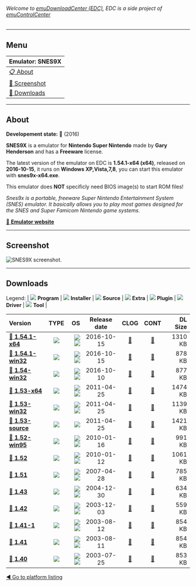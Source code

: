 ###### Welcome to [emuDownloadCenter (EDC)](https://github.com/PhoenixInteractiveNL/emuDownloadCenter/wiki/), EDC is a side project of [emuControlCenter](https://github.com/PhoenixInteractiveNL/emuControlCenter/wiki/)
***
## Menu
| **Emulator: SNES9X** |
|:---------|
| [:clipboard: About](#about) |
| [:sunrise: Screenshot](#screenshot) |
| [:floppy_disk: Downloads](#downloads) |
***
## About
**Developement state:** :large_blue_circle: (2016)

**SNES9X** is a emulator for **Nintendo Super Nintendo** made by **Gary Henderson** and has a **Freeware** license.

The latest version of the emulator on EDC is **1.54.1-x64 (x64)**, released on **2016-10-15**, it runs on **Windows XP,Vista,7,8**, you can start this emulator with **snes9x-x64.exe**.

This emulator does **NOT** specificly need BIOS image(s) to start ROM files!

_Snes9x is a portable, freeware Super Nintendo Entertainment System (SNES) emulator. It basically allows you to play most games designed for the SNES and Super Famicom Nintendo game systems._

[:link: **Emulator website**](http://www.snes9x.com)
***
## Screenshot
![](https://raw.githubusercontent.com/PhoenixInteractiveNL/emuDownloadCenter/master/hooks/snes9x/emulator_screen_01.jpg "SNES9X screenshot.")
***
## Downloads
Legend: | 
![](https://raw.githubusercontent.com/wiki/PhoenixInteractiveNL/emuDownloadCenter/images_misc/icon_program_24.png) **Program** | 
![](https://raw.githubusercontent.com/wiki/PhoenixInteractiveNL/emuDownloadCenter/images_misc/icon_installer_24.png) **Installer** | 
![](https://raw.githubusercontent.com/wiki/PhoenixInteractiveNL/emuDownloadCenter/images_misc/icon_source_code_24.png) **Source** | 
![](https://raw.githubusercontent.com/wiki/PhoenixInteractiveNL/emuDownloadCenter/images_misc/icon_extra_24.png) **Extra** | 
![](https://raw.githubusercontent.com/wiki/PhoenixInteractiveNL/emuDownloadCenter/images_misc/icon_plugin_24.png) **Plugin** | 
![](https://raw.githubusercontent.com/wiki/PhoenixInteractiveNL/emuDownloadCenter/images_misc/icon_driver_24.png) **Driver** | 
![](https://raw.githubusercontent.com/wiki/PhoenixInteractiveNL/emuDownloadCenter/images_misc/icon_tool_24.png) **Tool** | 
 
| Version | TYPE | OS | Release date | CLOG | CONT | DL Size |
|:--------|:----:|---:|:------------:|:----:|:----:|--------:|
| [:floppy_disk: **1.54.1-x64**](https://github.com/PhoenixInteractiveNL/edc-repo0001/raw/master/snes9x/1.54.1-x64.7z) | ![](https://raw.githubusercontent.com/wiki/PhoenixInteractiveNL/emuDownloadCenter/images_misc/icon_program_24.png) | ![](https://raw.githubusercontent.com/wiki/PhoenixInteractiveNL/emuDownloadCenter/images_misc/logo_windows_24.png)![](https://raw.githubusercontent.com/wiki/PhoenixInteractiveNL/emuDownloadCenter/images_misc/icon_64-bit_24.png) | 2016-10-15 | [:page_facing_up:](https://github.com/PhoenixInteractiveNL/edc-repo0001/blob/master/snes9x/1.54.1-x64_changelog.txt) | [:mag_right:](https://github.com/PhoenixInteractiveNL/edc-repo0001/blob/master/snes9x/1.54.1-x64_contents.txt) | 1310 KB |
| [:floppy_disk: **1.54.1-win32**](https://github.com/PhoenixInteractiveNL/edc-repo0001/raw/master/snes9x/1.54.1-win32.7z) | ![](https://raw.githubusercontent.com/wiki/PhoenixInteractiveNL/emuDownloadCenter/images_misc/icon_program_24.png) | ![](https://raw.githubusercontent.com/wiki/PhoenixInteractiveNL/emuDownloadCenter/images_misc/logo_windows_24.png)![](https://raw.githubusercontent.com/wiki/PhoenixInteractiveNL/emuDownloadCenter/images_misc/icon_32-bit_24.png) | 2016-10-15 | [:page_facing_up:](https://github.com/PhoenixInteractiveNL/edc-repo0001/blob/master/snes9x/1.54.1-win32_changelog.txt) | [:mag_right:](https://github.com/PhoenixInteractiveNL/edc-repo0001/blob/master/snes9x/1.54.1-win32_contents.txt) | 878 KB |
| [:floppy_disk: **1.54-win32**](https://github.com/PhoenixInteractiveNL/edc-repo0001/raw/master/snes9x/1.54-win32.7z) | ![](https://raw.githubusercontent.com/wiki/PhoenixInteractiveNL/emuDownloadCenter/images_misc/icon_program_24.png) | ![](https://raw.githubusercontent.com/wiki/PhoenixInteractiveNL/emuDownloadCenter/images_misc/logo_windows_24.png)![](https://raw.githubusercontent.com/wiki/PhoenixInteractiveNL/emuDownloadCenter/images_misc/icon_32-bit_24.png) | 2016-10-10 | [:page_facing_up:](https://github.com/PhoenixInteractiveNL/edc-repo0001/blob/master/snes9x/1.54-win32_changelog.txt) | [:mag_right:](https://github.com/PhoenixInteractiveNL/edc-repo0001/blob/master/snes9x/1.54-win32_contents.txt) | 877 KB |
| [:floppy_disk: **1.53-x64**](https://github.com/PhoenixInteractiveNL/edc-repo0001/raw/master/snes9x/1.53-x64.7z) | ![](https://raw.githubusercontent.com/wiki/PhoenixInteractiveNL/emuDownloadCenter/images_misc/icon_program_24.png) | ![](https://raw.githubusercontent.com/wiki/PhoenixInteractiveNL/emuDownloadCenter/images_misc/logo_windows_24.png)![](https://raw.githubusercontent.com/wiki/PhoenixInteractiveNL/emuDownloadCenter/images_misc/icon_64-bit_24.png) | 2011-04-25 | [:page_facing_up:](https://github.com/PhoenixInteractiveNL/edc-repo0001/blob/master/snes9x/1.53-x64_changelog.txt) | [:mag_right:](https://github.com/PhoenixInteractiveNL/edc-repo0001/blob/master/snes9x/1.53-x64_contents.txt) | 1474 KB |
| [:floppy_disk: **1.53-win32**](https://github.com/PhoenixInteractiveNL/edc-repo0001/raw/master/snes9x/1.53-win32.7z) | ![](https://raw.githubusercontent.com/wiki/PhoenixInteractiveNL/emuDownloadCenter/images_misc/icon_program_24.png) | ![](https://raw.githubusercontent.com/wiki/PhoenixInteractiveNL/emuDownloadCenter/images_misc/logo_windows_24.png)![](https://raw.githubusercontent.com/wiki/PhoenixInteractiveNL/emuDownloadCenter/images_misc/icon_32-bit_24.png) | 2011-04-25 | [:page_facing_up:](https://github.com/PhoenixInteractiveNL/edc-repo0001/blob/master/snes9x/1.53-win32_changelog.txt) | [:mag_right:](https://github.com/PhoenixInteractiveNL/edc-repo0001/blob/master/snes9x/1.53-win32_contents.txt) | 1139 KB |
| [:floppy_disk: **1.53-source**](https://github.com/PhoenixInteractiveNL/edc-repo0001/raw/master/snes9x/1.53-source.7z) | ![](https://raw.githubusercontent.com/wiki/PhoenixInteractiveNL/emuDownloadCenter/images_misc/icon_source_code_24.png) | ![](https://raw.githubusercontent.com/wiki/PhoenixInteractiveNL/emuDownloadCenter/images_misc/icon_32-bit_24.png) | 2011-04-25 | [:page_facing_up:](https://github.com/PhoenixInteractiveNL/edc-repo0001/blob/master/snes9x/1.53-source_changelog.txt) | [:mag_right:](https://github.com/PhoenixInteractiveNL/edc-repo0001/blob/master/snes9x/1.53-source_contents.txt) | 1421 KB |
| [:floppy_disk: **1.52-win95**](https://github.com/PhoenixInteractiveNL/edc-repo0001/raw/master/snes9x/1.52-win95.7z) | ![](https://raw.githubusercontent.com/wiki/PhoenixInteractiveNL/emuDownloadCenter/images_misc/icon_program_24.png) | ![](https://raw.githubusercontent.com/wiki/PhoenixInteractiveNL/emuDownloadCenter/images_misc/logo_windows_24.png)![](https://raw.githubusercontent.com/wiki/PhoenixInteractiveNL/emuDownloadCenter/images_misc/icon_32-bit_24.png) | 2010-01-16 | [:page_facing_up:](https://github.com/PhoenixInteractiveNL/edc-repo0001/blob/master/snes9x/1.52-win95_changelog.txt) | [:mag_right:](https://github.com/PhoenixInteractiveNL/edc-repo0001/blob/master/snes9x/1.52-win95_contents.txt) | 991 KB |
| [:floppy_disk: **1.52**](https://github.com/PhoenixInteractiveNL/edc-repo0001/raw/master/snes9x/1.52.7z) | ![](https://raw.githubusercontent.com/wiki/PhoenixInteractiveNL/emuDownloadCenter/images_misc/icon_program_24.png) | ![](https://raw.githubusercontent.com/wiki/PhoenixInteractiveNL/emuDownloadCenter/images_misc/logo_windows_24.png)![](https://raw.githubusercontent.com/wiki/PhoenixInteractiveNL/emuDownloadCenter/images_misc/icon_32-bit_24.png) | 2010-01-12 | [:page_facing_up:](https://github.com/PhoenixInteractiveNL/edc-repo0001/blob/master/snes9x/1.52_changelog.txt) | [:mag_right:](https://github.com/PhoenixInteractiveNL/edc-repo0001/blob/master/snes9x/1.52_contents.txt) | 1061 KB |
| [:floppy_disk: **1.51**](https://github.com/PhoenixInteractiveNL/edc-repo0001/raw/master/snes9x/1.51.7z) | ![](https://raw.githubusercontent.com/wiki/PhoenixInteractiveNL/emuDownloadCenter/images_misc/icon_program_24.png) | ![](https://raw.githubusercontent.com/wiki/PhoenixInteractiveNL/emuDownloadCenter/images_misc/logo_windows_24.png)![](https://raw.githubusercontent.com/wiki/PhoenixInteractiveNL/emuDownloadCenter/images_misc/icon_32-bit_24.png) | 2007-04-28 | [:page_facing_up:](https://github.com/PhoenixInteractiveNL/edc-repo0001/blob/master/snes9x/1.51_changelog.txt) | [:mag_right:](https://github.com/PhoenixInteractiveNL/edc-repo0001/blob/master/snes9x/1.51_contents.txt) | 785 KB |
| [:floppy_disk: **1.43**](https://github.com/PhoenixInteractiveNL/edc-repo0001/raw/master/snes9x/1.43.7z) | ![](https://raw.githubusercontent.com/wiki/PhoenixInteractiveNL/emuDownloadCenter/images_misc/icon_program_24.png) | ![](https://raw.githubusercontent.com/wiki/PhoenixInteractiveNL/emuDownloadCenter/images_misc/logo_windows_24.png)![](https://raw.githubusercontent.com/wiki/PhoenixInteractiveNL/emuDownloadCenter/images_misc/icon_32-bit_24.png) | 2004-12-30 | [:page_facing_up:](https://github.com/PhoenixInteractiveNL/edc-repo0001/blob/master/snes9x/1.43_changelog.txt) | [:mag_right:](https://github.com/PhoenixInteractiveNL/edc-repo0001/blob/master/snes9x/1.43_contents.txt) | 634 KB |
| [:floppy_disk: **1.42**](https://github.com/PhoenixInteractiveNL/edc-repo0001/raw/master/snes9x/1.42.7z) | ![](https://raw.githubusercontent.com/wiki/PhoenixInteractiveNL/emuDownloadCenter/images_misc/icon_program_24.png) | ![](https://raw.githubusercontent.com/wiki/PhoenixInteractiveNL/emuDownloadCenter/images_misc/logo_windows_24.png)![](https://raw.githubusercontent.com/wiki/PhoenixInteractiveNL/emuDownloadCenter/images_misc/icon_32-bit_24.png) | 2003-12-03 | [:page_facing_up:](https://github.com/PhoenixInteractiveNL/edc-repo0001/blob/master/snes9x/1.42_changelog.txt) | [:mag_right:](https://github.com/PhoenixInteractiveNL/edc-repo0001/blob/master/snes9x/1.42_contents.txt) | 559 KB |
| [:floppy_disk: **1.41-1**](https://github.com/PhoenixInteractiveNL/edc-repo0001/raw/master/snes9x/1.41-1.7z) | ![](https://raw.githubusercontent.com/wiki/PhoenixInteractiveNL/emuDownloadCenter/images_misc/icon_program_24.png) | ![](https://raw.githubusercontent.com/wiki/PhoenixInteractiveNL/emuDownloadCenter/images_misc/logo_windows_24.png)![](https://raw.githubusercontent.com/wiki/PhoenixInteractiveNL/emuDownloadCenter/images_misc/icon_32-bit_24.png) | 2003-08-12 | [:page_facing_up:](https://github.com/PhoenixInteractiveNL/edc-repo0001/blob/master/snes9x/1.41-1_changelog.txt) | [:mag_right:](https://github.com/PhoenixInteractiveNL/edc-repo0001/blob/master/snes9x/1.41-1_contents.txt) | 854 KB |
| [:floppy_disk: **1.41**](https://github.com/PhoenixInteractiveNL/edc-repo0001/raw/master/snes9x/1.41.7z) | ![](https://raw.githubusercontent.com/wiki/PhoenixInteractiveNL/emuDownloadCenter/images_misc/icon_program_24.png) | ![](https://raw.githubusercontent.com/wiki/PhoenixInteractiveNL/emuDownloadCenter/images_misc/logo_windows_24.png)![](https://raw.githubusercontent.com/wiki/PhoenixInteractiveNL/emuDownloadCenter/images_misc/icon_32-bit_24.png) | 2003-08-11 | [:page_facing_up:](https://github.com/PhoenixInteractiveNL/edc-repo0001/blob/master/snes9x/1.41_changelog.txt) | [:mag_right:](https://github.com/PhoenixInteractiveNL/edc-repo0001/blob/master/snes9x/1.41_contents.txt) | 854 KB |
| [:floppy_disk: **1.40**](https://github.com/PhoenixInteractiveNL/edc-repo0001/raw/master/snes9x/1.40.7z) | ![](https://raw.githubusercontent.com/wiki/PhoenixInteractiveNL/emuDownloadCenter/images_misc/icon_program_24.png) | ![](https://raw.githubusercontent.com/wiki/PhoenixInteractiveNL/emuDownloadCenter/images_misc/logo_windows_24.png)![](https://raw.githubusercontent.com/wiki/PhoenixInteractiveNL/emuDownloadCenter/images_misc/icon_32-bit_24.png) | 2003-07-25 | [:page_facing_up:](https://github.com/PhoenixInteractiveNL/edc-repo0001/blob/master/snes9x/1.40_changelog.txt) | [:mag_right:](https://github.com/PhoenixInteractiveNL/edc-repo0001/blob/master/snes9x/1.40_contents.txt) | 853 KB |

[:arrow_backward: Go to platform listing](https://github.com/PhoenixInteractiveNL/emuDownloadCenter/wiki/EDC-Platform-List)
